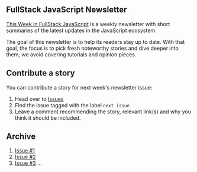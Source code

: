 ## FullStack JavaScript Newsletter

[This Week in FullStack JavaScript](www.fullstackjs.com/newsletter) is a weekly newsletter with short summaries of the latest updates in the JavaScript ecosystem.

The goal of this newsletter is to help its readers stay up to date. With that goal, the focus is to pick fresh noteworthy stories and dive deeper into them; we avoid covering tutorials and opinion pieces.

## Contribute a story

You can contribute a story for next week's newsletter issue:

1. Head over to [Issues](https://github.com/gautamarora/fullstackjs-newsletter/issues)
1. Find the issue tagged with the label `next issue`
1. Leave a comment recommending the story, relevant link(s) and why you think it should be included.

## Archive

1. [Issue #1](http://eepurl.com/cbsF_D)
1. [Issue #2](http://eepurl.com/ccgLC5)
1. [Issue #3](http://eepurl.com/cc6wZP)
...
